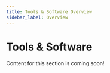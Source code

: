 ```yaml
---
title: Tools & Software Overview
sidebar_label: Overview
---
```


# Tools & Software

Content for this section is coming soon!
